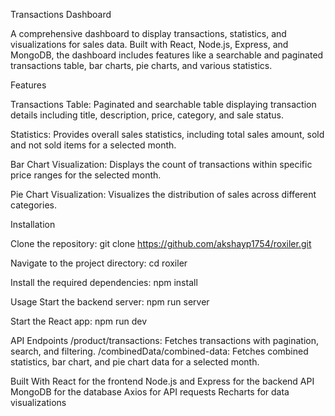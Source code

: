 Transactions Dashboard

A comprehensive dashboard to display transactions, statistics, and visualizations for sales data. Built with React, Node.js, Express, and MongoDB, the dashboard includes features like a 
searchable and paginated transactions table, bar charts, pie charts, and various statistics.

Features

Transactions Table: Paginated and searchable table displaying transaction details including title, description, price, category, and sale status.

Statistics: Provides overall sales statistics, including total sales amount, sold and not sold items for a selected month.

Bar Chart Visualization: Displays the count of transactions within specific price ranges for the selected month.

Pie Chart Visualization: Visualizes the distribution of sales across different categories.

Installation

Clone the repository: git clone https://github.com/akshayp1754/roxiler.git

Navigate to the project directory: cd roxiler

Install the required dependencies: npm install

Usage
Start the backend server: npm run server

Start the React app: npm run dev

API Endpoints
/product/transactions: Fetches transactions with pagination, search, and filtering.
/combinedData/combined-data: Fetches combined statistics, bar chart, and pie chart data for a selected month.

Built With
React for the frontend
Node.js and Express for the backend API
MongoDB for the database
Axios for API requests
Recharts for data visualizations

